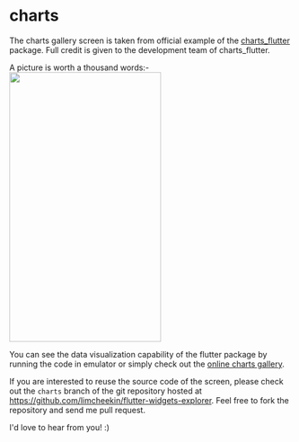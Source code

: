 # charts
The charts gallery screen is taken from official example of the [charts_flutter](https://pub.dev/packages/charts_flutter) package. Full credit is given to the development team of charts_flutter.

A picture is worth a thousand words:-
<br /><img src="../../images/charts/screenshots.gif" height="480px" width="270px" />

You can see the data visualization capability of the flutter package by running the code in emulator or simply check out the [online charts gallery](https://google.github.io/charts/flutter/gallery.html).

If you are interested to reuse the source code of the screen, please check out the `charts` branch of the git repository hosted at https://github.com/limcheekin/flutter-widgets-explorer. Feel free to fork the repository and send me pull request.

I'd love to hear from you! :)